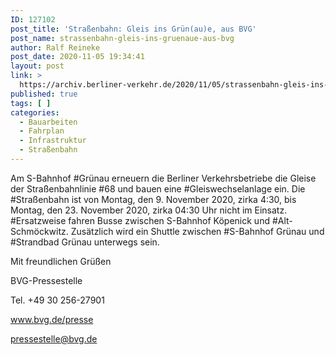 ```yaml
---
ID: 127102
post_title: 'Straßenbahn: Gleis ins Grün(au)e, aus BVG'
post_name: strassenbahn-gleis-ins-gruenaue-aus-bvg
author: Ralf Reineke
post_date: 2020-11-05 19:34:41
layout: post
link: >
  https://archiv.berliner-verkehr.de/2020/11/05/strassenbahn-gleis-ins-gruenaue-aus-bvg/
published: true
tags: [ ]
categories:
  - Bauarbeiten
  - Fahrplan
  - Infrastruktur
  - Straßenbahn
---
```

<p style="font-weight: 400;">Am S-Bahnhof #Grünau erneuern die Berliner Verkehrsbetriebe die Gleise der Straßenbahnlinie #68 und bauen eine #Gleiswechselanlage ein. Die #Straßenbahn ist von Montag, den 9. November 2020, zirka 4:30, bis Montag, den 23. November 2020, zirka 04:30 Uhr nicht im Einsatz. #Ersatzweise fahren Busse zwischen S-Bahnhof Köpenick und #Alt-Schmöckwitz. Zusätzlich wird ein Shuttle zwischen #S-Bahnhof Grünau und #Strandbad Grünau unterwegs sein.</p>
<p style="font-weight: 400;">Mit freundlichen Grüßen</p>
<p style="font-weight: 400;">BVG-Pressestelle</p>
<p style="font-weight: 400;">Tel. +49 30 256-27901</p>
<p style="font-weight: 400;"><a href="http://www.bvg.de/presse" data-saferedirecturl="https://www.google.com/url?q=http://www.bvg.de/presse&amp;source=gmail&amp;ust=1604903661820000&amp;usg=AFQjCNF_5M4Ysj69cEv5xFdiFtGO8iadyg">www.bvg.de/presse</a></p>
<p style="font-weight: 400;"><a href="mailto:pressestelle@bvg.de">pressestelle@bvg.de</a></p>
